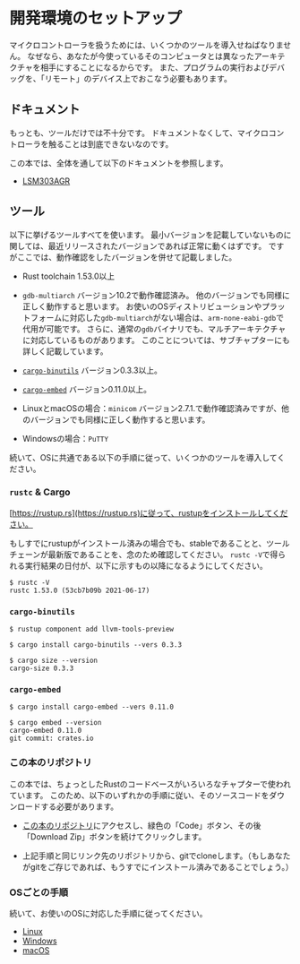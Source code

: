 <!--# Setting up a development environment-->

# 開発環境のセットアップ

<!--Dealing with microcontrollers involves several tools as we'll be dealing with an architecture
different from your computer's and we'll have to run and debug programs on a "remote" device.-->

マイクロコントローラを扱うためには、いくつかのツールを導入せねばなりません。
なぜなら、あなたが今使っているそのコンピュータとは異なったアーキテクチャを相手にすることになるからです。
また、プログラムの実行およびデバッグを、「リモート」のデバイス上でおこなう必要もあります。

<!--## Documentation-->

## ドキュメント

<!-- Tooling is not everything though. Without documentation, it is pretty much impossible to work with
microcontrollers.-->

もっとも、ツールだけでは不十分です。
ドキュメントなくして、マイクロコントローラを触ることは到底できないなのです。

<!--We'll be referring to all these documents throughout this book:-->

この本では、全体を通して以下のドキュメントを参照します。

- [LSM303AGR]

[LSM303AGR]: https://www.st.com/resource/en/datasheet/lsm303agr.pdf

<!-- ## Tools -->

## ツール

<!-- We'll use all the tools listed below. Where a minimum version is not specified, any recent version
should work but we have listed the version we have tested. -->

以下に挙げるツールすべてを使います。
最小バージョンを記載していないものに関しては、最近リリースされたバージョンであれば正常に動くはずです。
ですがここでは、動作確認をしたバージョンを併せて記載しました。

<!-- - Rust 1.53.0 or a newer toolchain.-->

- Rust toolchain 1.53.0以上

<!-- - `gdb-multiarch`. Tested version: 10.2. Other versions will most likely work as well though
  If your distribution/platform does not have `gdb-multiarch` available `arm-none-eabi-gdb`
  will do the trick as well. Furthermore, some normal `gdb` binaries are built with multiarch
  capabilities as well, you can find further information about this in the sub chapters. -->

  - `gdb-multiarch` バージョン10.2で動作確認済み。
他のバージョンでも同様に正しく動作すると思います。
お使いのOSディストリビューションやプラットフォームに対応した`gdb-multiarch`がない場合は、`arm-none-eabi-gdb`で代用が可能です。
さらに、通常の`gdb`バイナリでも、マルチアーキテクチャに対応しているものがあります。
このことについては、サブチャプターにも詳しく記載しています。

<!-- - [`cargo-binutils`]. Version 0.3.3 or newer.-->

- [`cargo-binutils`]  バージョン0.3.3以上。

[`cargo-binutils`]: https://github.com/rust-embedded/cargo-binutils

<!-- - [`cargo-embed`]. Version 0.11.0 or newer. -->

- [`cargo-embed`] バージョン0.11.0以上。

[`cargo-embed`]: https://github.com/probe-rs/cargo-embed

<!-- - `minicom` on Linux and macOS. Tested version: 2.7.1. Other versions will most likely work as well though -->

- LinuxとmacOSの場合：`minicom` バージョン2.7.1.で動作確認済みですが、他のバージョンでも同様に正しく動作すると思います。

<!-- - `PuTTY` on Windows. -->

- Windowsの場合：`PuTTY`

<!-- Next, follow OS-agnostic installation instructions for a few of the tools: -->

続いて、OSに共通である以下の手順に従って、いくつかのツールを導入してください。

### `rustc` & Cargo

<!-- Install rustup by following the instructions at [https://rustup.rs](https://rustup.rs). -->

[https://rustup.rs](https://rustup.rs)に従って、rustupをインストールしてください。

<!-- If you already have rustup installed double check that you are on the stable
channel and your stable toolchain is up-to-date. `rustc -V` should return a date
newer than the one shown below:-->

もしすでにrustupがインストール済みの場合でも、stableであることと、ツールチェーンが最新版であることを、念のため確認してください。
`rustc -V`で得られる実行結果の日付が、以下に示すもの以降になるようにしてください。

``` console
$ rustc -V
rustc 1.53.0 (53cb7b09b 2021-06-17)
```

### `cargo-binutils`

``` console
$ rustup component add llvm-tools-preview

$ cargo install cargo-binutils --vers 0.3.3

$ cargo size --version
cargo-size 0.3.3
```

### `cargo-embed`

```console
$ cargo install cargo-embed --vers 0.11.0

$ cargo embed --version
cargo-embed 0.11.0
git commit: crates.io
```

<!-- ### This repository -->

### この本のリポジトリ

<!-- Since this book also contains some small Rust code bases used in various chapters
you will also have to download its source code. You can do this in one of the following ways:-->

この本では、ちょっとしたRustのコードベースがいろいろなチャプターで使われています。
このため、以下のいずれかの手順に従い、そのソースコードをダウンロードする必要があります。

<!-- * Visit the [repository](https://github.com/rust-embedded/discovery/), click the green "Code" button and then the
   "Download Zip" one -->

* [この本のリポジトリ](https://github.com/rust-embedded/discovery/)にアクセスし、緑色の「Code」ボタン、その後「Download Zip」ボタンを続けてクリックします。

<!-- * Clone it using git (if you know git you presumably already have it installed) from the same repository as linked in
   the zip approach-->

* 上記手順と同じリンク先のリポジトリから、gitでcloneします。（もしあなたがgitをご存じであれば、もうすでにインストール済みであることでしょう。）

<!-- ### OS specific instructions -->

### OSごとの手順

<!-- Now follow the instructions specific to the OS you are using: -->

続いて、お使いのOSに対応した手順に従ってください。

- [Linux](linux.md)
- [Windows](windows.md)
- [macOS](macos.md)
